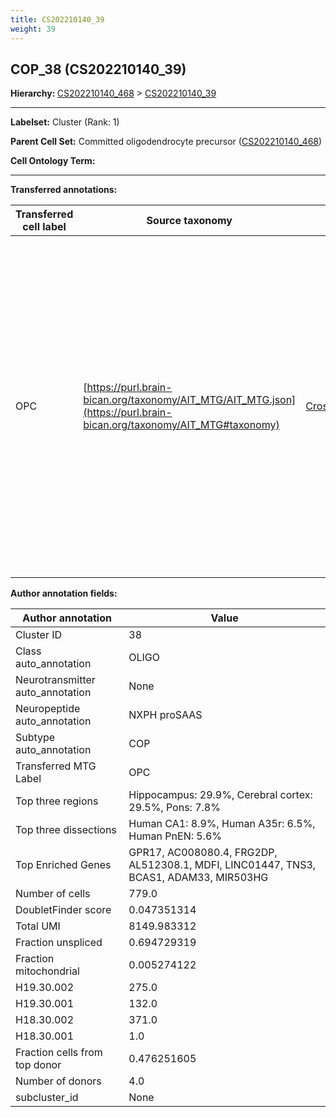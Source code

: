 ```yaml
---
title: CS202210140_39
weight: 39
---
```

## COP_38 (CS202210140_39)
<b>Hierarchy: </b>
[CS202210140_468](https://purl.brain-bican.org/taxonomy/CS202210140#CS202210140_468) >
[CS202210140_39](https://purl.brain-bican.org/taxonomy/CS202210140#CS202210140_39)

---


**Labelset:** Cluster (Rank: 1)

**Parent Cell Set:** Committed oligodendrocyte precursor ([CS202210140_468](https://purl.brain-bican.org/taxonomy/CS202210140#CS202210140_468))



**Cell Ontology Term:** 

[MARKER GENES.]: #


---

[TRANSFERRED ANNOTATIONS.]: #


**Transferred annotations:**

| Transferred cell label | Source taxonomy | Source node accession | Algorithm name | Comment |
|------------------------|-----------------|-----------------------|----------------|---------|
|OPC|[https://purl.brain-bican.org/taxonomy/AIT_MTG/AIT_MTG.json](https://purl.brain-bican.org/taxonomy/AIT_MTG#taxonomy)|[CrossArea_subclass:bdb83a819a](https://purl.brain-bican.org/taxonomy/AIT_MTG#CrossArea_subclass_bdb83a819a)||We performed PCA (50 components) on our full dataset, trained a random forest classifier (scikit-learn, class_ weight=‘balanced’, max_depth=50) on the MTG labels, and then predicted labels for all cells. We labeled each cluster with the mode of its constituent cells if two conditions were met: more than 0.8 of predicted labels matched the mode, and the mean probability of these pre- dictions was greater than 0.8.|

[AUTHOR ANNOTATION FIELDS.]: #


**Author annotation fields:**

| Author annotation | Value |
|-------------------|-------|
|Cluster ID|38|
|Class auto_annotation|OLIGO|
|Neurotransmitter auto_annotation|None|
|Neuropeptide auto_annotation|NXPH proSAAS|
|Subtype auto_annotation|COP|
|Transferred MTG Label|OPC|
|Top three regions|Hippocampus: 29.9%, Cerebral cortex: 29.5%, Pons: 7.8%|
|Top three dissections|Human CA1: 8.9%, Human A35r: 6.5%, Human PnEN: 5.6%|
|Top Enriched Genes|GPR17, AC008080.4, FRG2DP, AL512308.1, MDFI, LINC01447, TNS3, BCAS1, ADAM33, MIR503HG|
|Number of cells|779.0|
|DoubletFinder score|0.047351314|
|Total UMI|8149.983312|
|Fraction unspliced|0.694729319|
|Fraction mitochondrial|0.005274122|
|H19.30.002|275.0|
|H19.30.001|132.0|
|H18.30.002|371.0|
|H18.30.001|1.0|
|Fraction cells from top donor|0.476251605|
|Number of donors|4.0|
|subcluster_id|None|
